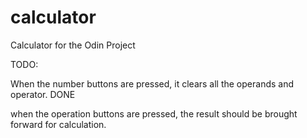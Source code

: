 # calculator
Calculator for the Odin Project

TODO:

When the number buttons are pressed, it clears all the operands and operator. DONE

when the operation buttons are pressed, the result should be brought forward for calculation.